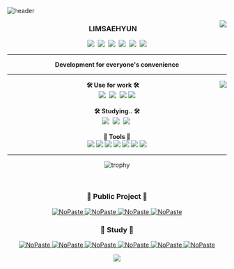 ![header](https://capsule-render.vercel.app/api?type=Waving&color=timeGradient&height=350&section=header&text=saehyun%&fontSize=90)

<img align="right" src="https://github-readme-stats.vercel.app/api?username=limsaehyun&theme=dracula&exclude_repo=Computer-Science-Engineering&layout=compact&langs_count=10"/>

  <div align="center">
  
### LIMSAEHYUN
<a>
  <a href="https://resume.saehyun.kr"><img src="https://img.shields.io/badge/Notion-34567C?style=flat-square&logo=Notion&logoColor=white&link=https://resume.saehyun.kr"/></a>&nbsp
  <a href="https://medium.com/@limsaehyun"><img src="https://img.shields.io/badge/Medium-000000?style=flat-square&logo=Medium&log*oColor=white&link=https://medium.com/@limsaehyun"/></a>&nbsp
  <a href="https://velog.io/@limsaehyun"><img src="https://img.shields.io/badge/VELOG-11B48A?style=flat-square&logo=Vimeo&logoColor=white&link=https://velog.io/@limsaehyun"/></a>&nbsp
  <a href="https://www.instagram.com/sae.__.hyun/"><img src="https://img.shields.io/badge/Instagram-E4405F?style=flat-square&logo=Instagram&logoColor=white&link=https://www.instagram.com/sae.__.hyun/"/></a>&nbsp
  <a href="https://www.facebook.com/profile.php?id=100016589911133"><img src="https://img.shields.io/badge/Facebook-1877F2?style=flat-square&logo=Facebook&logoColor=white&link=https://www.facebook.com/profile.php?id=100016589911133"/></a>&nbsp
  <a href="https://www.linkedin.com/in/세현-임-220912228/" target="_blank"> <img src="https://img.shields.io/badge/LinkedIn-0A66C2?style=flat-square&logo=LinkedIn&logoColor=white"/>
</a>
</div>

---

<div align="center">
<b>Development for everyone's convenience</b>
</div>

---

<div align="left">
<img align="right" src="https://github-readme-stats.vercel.app/api/top-langs/?username=limsaehyun&theme=dracula&exclude_repo=Computer-Science-Engineering&layout=compact&langs_count=10"/>
<div align="center">  
<b>🛠 Use for work 🛠</b>
</div>
<div align="center">
  <img src="https://img.shields.io/badge/Android-3DDC84?style=flat-square&logo=Android&logoColor=white"/>&nbsp
  <img src="https://img.shields.io/badge/Kotlin-0095D5?style=flat-square&logo=Kotlin&logoColor=white"/>&nbsp
  <img src="https://img.shields.io/badge/Java-007396?style=flat-square&logo=Java&logoColor=white"/>
  <img src="https://img.shields.io/badge/Firebase-yellow?style=flat-square&logo=firebase&logoColor=white"/>
  
<div align="center">
  <br/>
<b>🛠 Studying.. 🛠</b>
</div>
<div align="center">
  <img src="https://img.shields.io/badge/Spring-6DB33F?style=flat-square&logo=Spring&logoColor=white"/>&nbsp 
  <img src="https://img.shields.io/badge/Flutter-02569B?style=flat-square&logo=Flutter&logoColor=white"/>&nbsp
  <img src="https://img.shields.io/badge/Dart-0175C2?style=flat-square&logo=Dart&logoColor=white"/>&nbsp

<div align="center">
  <br/>
<b>🔩 Tools 🔩</b>
</div>
<div align="center">

<img src="https://img.shields.io/badge/AndroidStudio-3DDC84?style=flat-square&logo=AndroidStudio&logoColor=white "/>
<img src="https://img.shields.io/badge/IntelliJ IDEA-000000?style=flat-square&logo=IntelliJ-IDEA&logoColor=white"/>
<img src="https://img.shields.io/badge/Visual Studio Code-007ACC?style=flat-square&logo=Visual-Studio-Code&logoColor=white"/>
<img src="https://img.shields.io/badge/Jira-0052CC?style=flat-square&logo=Jira&logoColor=white"/>
<img src="https://img.shields.io/badge/Notion-000000?style=flat-square&logo=Notion&logoColor=white"/>
<img src="https://img.shields.io/badge/Postman-FF6C37?style=flat-square&logo=Postman&logoColor=white"/>
<img src="https://img.shields.io/badge/GitKraken-179287?style=flat-square&logo=GitKraken&logoColor=white"/>
  
---
  
![trophy](https://github-profile-trophy.vercel.app/?username=limsaehyun&theme=chalk&row=1&column=7&margin-w=5)
  
<br>
  
<div align="center">  

### 📑 Public Project 📑
  
[<picture><source media="(prefers-color-scheme: dark)" srcset="https://ghrs.vercel.app/api/pin?username=Team-ComIT&repo=SimTong-Android"/>
  <img alt="NoPaste" src="https://ghrs.vercel.app/api/pin?username=Team-ComIT&repo=SimTong-Android">
</picture>](https://github.com/Team-ComIT/SimTong-Android)
[<picture><source media="(prefers-color-scheme: dark)" srcset="https://ghrs.vercel.app/api/pin?username=duckie-team&repo=quack-quack-android"/>
  <img alt="NoPaste" src="https://ghrs.vercel.app/api/pin?username=duckie-team&repo=quack-quack-android">
</picture>](https://github.com/duckie-team/quack-quack-android)
[<picture><source media="(prefers-color-scheme: dark)" srcset="https://ghrs.vercel.app/api/pin?username=team-aliens&repo=DMS-Android"/>
  <img alt="NoPaste" src="https://ghrs.vercel.app/api/pin?username=team-aliens&repo=DMS-Android">
</picture>](https://github.com/team-aliens/DMS-Android)
[<picture><source media="(prefers-color-scheme: dark)" srcset="https://ghrs.vercel.app/api/pin?username=Walkhub&repo=walkhub_android"/>
  <img alt="NoPaste" src="https://ghrs.vercel.app/api/pin?username=Walkhub&repo=walkhub_android">
</picture>](https://github.com/Walkhub/walkhub_android)
  
   
<div align="center">  

### 📑 Study 📑
  
  
[<picture><source media="(prefers-color-scheme: dark)" srcset="https://ghrs.vercel.app/api/pin?username=limsaehyun&repo=Android_Study"/>
  <img alt="NoPaste" src="https://ghrs.vercel.app/api/pin?username=limsaehyun&repo=Android_Study">
</picture>](https://github.com/limsaehyun/Android_Study)
[<picture><source media="(prefers-color-scheme: dark)" srcset="https://ghrs.vercel.app/api/pin?username=DSM-Android-Study&repo=DSM-Android-Study-Season-2"/>
  <img alt="NoPaste" src="https://ghrs.vercel.app/api/pin?username=DSM-Android-Study&repo=DSM-Android-Study-Season-2">
</picture>](https://github.com/DSM-Android-Study/DSM-Android-Study-Season-2)
[<picture><source media="(prefers-color-scheme: dark)" srcset="https://ghrs.vercel.app/api/pin?username=DSM-Android-Study&repo=DSM-Android-Study"/>
  <img alt="NoPaste" src="https://ghrs.vercel.app/api/pin?username=DSM-Android-Study&repo=DSM-Android-Study">
</picture>](https://github.com/DSM-Android-Study/DSM-Android-Study)
[<picture><source media="(prefers-color-scheme: dark)" srcset="https://ghrs.vercel.app/api/pin?username=Develop-Team-Study&repo=Android-Team-Study"/>
  <img alt="NoPaste" src="https://ghrs.vercel.app/api/pin?username=Develop-Team-Study&repo=Android-Team-Study">
</picture>](https://github.com/Develop-Team-Study/Android-Team-Study)
[<picture><source media="(prefers-color-scheme: dark)" srcset="https://ghrs.vercel.app/api/pin?username=limsaehyun&repo=DataBase-Study"/>
  <img alt="NoPaste" src="https://ghrs.vercel.app/api/pin?username=limsaehyun&repo=DataBase-Study">
</picture>](https://github.com/limsaehyun/DataBase-Study)
[<picture><source media="(prefers-color-scheme: dark)" srcset="https://ghrs.vercel.app/api/pin?username=study-algohaza&repo=JAVA_Algorithm"/>
  <img alt="NoPaste" src="https://ghrs.vercel.app/api/pin?username=study-algohaza&repo=JAVA_Algorithm">
</picture>](https://github.com/study-algohaza/JAVA_Algorithm)

  

<img src="https://visitor-badge.glitch.me/badge?page_id=limsaehyun"/>
